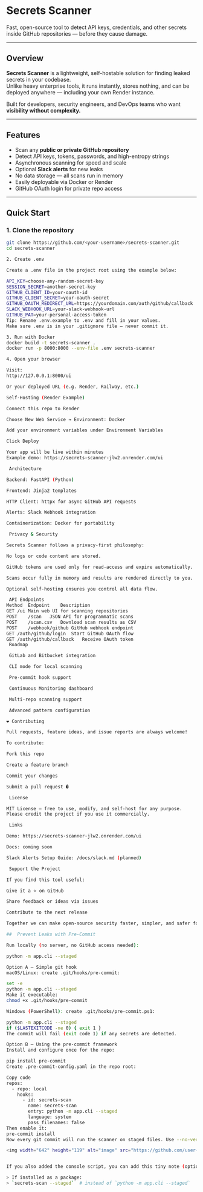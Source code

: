 #  Secrets Scanner

Fast, open-source tool to detect API keys, credentials, and other secrets inside GitHub repositories — before they cause damage.

---

##  Overview

**Secrets Scanner** is a lightweight, self-hostable solution for finding leaked secrets in your codebase.  
Unlike heavy enterprise tools, it runs instantly, stores nothing, and can be deployed anywhere — including your own Render instance.

Built for developers, security engineers, and DevOps teams who want **visibility without complexity.**

---

##  Features

-  Scan any **public or private GitHub repository**
-  Detect API keys, tokens, passwords, and high-entropy strings
-  Asynchronous scanning for speed and scale
-  Optional **Slack alerts** for new leaks
-  No data storage — all scans run in memory
-  Easily deployable via Docker or Render
-  GitHub OAuth login for private repo access

---

##  Quick Start

### 1. Clone the repository

```bash
git clone https://github.com/<your-username>/secrets-scanner.git
cd secrets-scanner

2. Create .env

Create a .env file in the project root using the example below:

API_KEY=choose-any-random-secret-key
SESSION_SECRET=another-secret-key
GITHUB_CLIENT_ID=your-oauth-id
GITHUB_CLIENT_SECRET=your-oauth-secret
GITHUB_OAUTH_REDIRECT_URL=https://yourdomain.com/auth/github/callback
SLACK_WEBHOOK_URL=your-slack-webhook-url
GITHUB_PAT=your-personal-access-token
Tip: Rename .env.example to .env and fill in your values.
Make sure .env is in your .gitignore file — never commit it.

3. Run with Docker
docker build -t secrets-scanner .
docker run -p 8000:8000 --env-file .env secrets-scanner

4. Open your browser

Visit:
http://127.0.0.1:8000/ui

Or your deployed URL (e.g. Render, Railway, etc.)

Self-Hosting (Render Example)

Connect this repo to Render

Choose New Web Service → Environment: Docker

Add your environment variables under Environment Variables

Click Deploy

Your app will be live within minutes 
Example demo: https://secrets-scanner-jlw2.onrender.com/ui

 Architecture

Backend: FastAPI (Python)

Frontend: Jinja2 templates

HTTP Client: httpx for async GitHub API requests

Alerts: Slack Webhook integration

Containerization: Docker for portability

 Privacy & Security

Secrets Scanner follows a privacy-first philosophy:

No logs or code content are stored.

GitHub tokens are used only for read-access and expire automatically.

Scans occur fully in memory and results are rendered directly to you.

Optional self-hosting ensures you control all data flow.

 API Endpoints
Method	Endpoint	Description
GET	/ui	Main web UI for scanning repositories
POST	/scan	JSON API for programmatic scans
POST	/scan.csv	Download scan results as CSV
POST	/webhook/github	GitHub webhook endpoint
GET	/auth/github/login	Start GitHub OAuth flow
GET	/auth/github/callback	Receive OAuth token
 Roadmap

 GitLab and Bitbucket integration

 CLI mode for local scanning

 Pre-commit hook support

 Continuous Monitoring dashboard

 Multi-repo scanning support

 Advanced pattern configuration

❤️ Contributing

Pull requests, feature ideas, and issue reports are always welcome!

To contribute:

Fork this repo

Create a feature branch

Commit your changes

Submit a pull request �

 License

MIT License — free to use, modify, and self-host for any purpose.
Please credit the project if you use it commercially.

 Links

Demo: https://secrets-scanner-jlw2.onrender.com/ui

Docs: coming soon

Slack Alerts Setup Guide: /docs/slack.md (planned)

 Support the Project

If you find this tool useful:

Give it a ⭐ on GitHub

Share feedback or ideas via issues

Contribute to the next release

Together we can make open-source security faster, simpler, and safer for everyone.

##  Prevent Leaks with Pre-Commit

Run locally (no server, no GitHub access needed):

python -m app.cli --staged

Option A — Simple git hook
macOS/Linux: create .git/hooks/pre-commit:

set -e
python -m app.cli --staged
Make it executable:
chmod +x .git/hooks/pre-commit

Windows (PowerShell): create .git/hooks/pre-commit.ps1:

python -m app.cli --staged
if ($LASTEXITCODE -ne 0) { exit 1 }
The commit will fail (exit code 1) if any secrets are detected.

Option B — Using the pre-commit framework
Install and configure once for the repo:

pip install pre-commit
Create .pre-commit-config.yaml in the repo root:

Copy code
repos:
  - repo: local
    hooks:
      - id: secrets-scan
        name: secrets-scan
        entry: python -m app.cli --staged
        language: system
        pass_filenames: false
Then enable it:
pre-commit install
Now every git commit will run the scanner on staged files. Use --no-verify to bypass only if you absolutely must (not recommended).

<img width="642" height="119" alt="image" src="https://github.com/user-attachments/assets/23ad4367-5d2b-4750-a4b5-c6239f8643a1" />


If you also added the console script, you can add this tiny note (optional):

> If installed as a package:  
> `secrets-scan --staged`  # instead of `python -m app.cli --staged`

